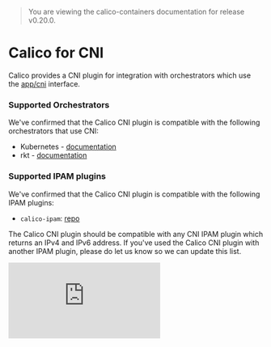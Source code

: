 > You are viewing the calico-containers documentation for release v0.20.0.

# Calico for CNI 
Calico provides a CNI plugin for integration with orchestrators which use the [app/cni][appc-repo] interface.

### Supported Orchestrators
We've confirmed that the Calico CNI plugin is compatible with the following orchestrators that use CNI:
- Kubernetes - [documentation](kubernetes/README.md)
- rkt - [documentation](rkt/README.md)

### Supported IPAM plugins
We've confirmed that the Calico CNI plugin is compatible with the following IPAM plugins:
- `calico-ipam`: [repo](https://github.com/projectcalico/calico-cni)

The Calico CNI plugin should be compatible with any CNI IPAM plugin which returns an IPv4 and IPv6 address.  If you've used the Calico CNI plugin with another IPAM plugin, please do let us know so we can update this list.

[appc-repo]: https://github.com/appc/cni

[![Analytics](https://calico-ga-beacon.appspot.com/UA-52125893-3/calico-containers/docs/cni/README.md?pixel)](https://github.com/igrigorik/ga-beacon)
